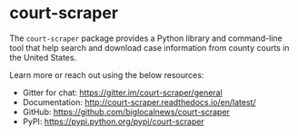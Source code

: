 # court-scraper

The `court-scraper` package provides a Python library and command-line
tool that help search and download case information from county courts
in the United States.

Learn more or reach out using the below resources:

- Gitter for chat: https://gitter.im/court-scraper/general
- Documentation: http://court-scraper.readthedocs.io/en/latest/
- GitHub: https://github.com/biglocalnews/court-scraper
- PyPI: https://pypi.python.org/pypi/court-scraper
